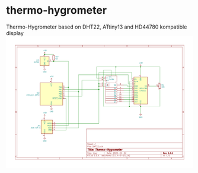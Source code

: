 # thermo-hygrometer
Thermo-Hygrometer based on DHT22, ATtiny13 and HD44780 kompatible display
 ![Circuit](https://github.com/rlnd-ldwg/thermo-hygrometer/blob/master/circuit.png)
